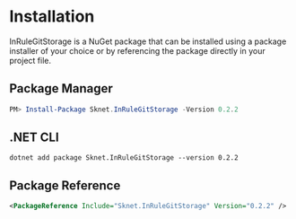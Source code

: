# Installation

InRuleGitStorage is a NuGet package that can be installed using a package installer of your choice or by referencing the package directly in your project file.

## Package Manager

```powershell
PM> Install-Package Sknet.InRuleGitStorage -Version 0.2.2
```

## .NET CLI

```batch
dotnet add package Sknet.InRuleGitStorage --version 0.2.2
```

## Package Reference

```xml
<PackageReference Include="Sknet.InRuleGitStorage" Version="0.2.2" />
```